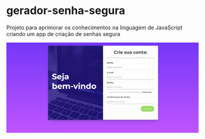 # gerador-senha-segura
Projeto para aprimorar os conhecimentos na linguagem de JavaScript criando um app de criação de senhas segura 

![](https://raw.githubusercontent.com/WesleyChristian/gerador-senha-segura/main/Projeto%20Gerador%20de%20Senhas%20Segura.png)
